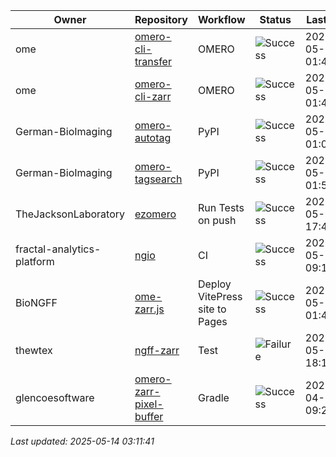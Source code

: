 | Owner | Repository | Workflow | Status | Last Run | URL |
| ----- | ---------- | -------- | ------ | -------- | --- |
| ome | [omero-cli-transfer](https://github.com/ome/omero-cli-transfer) | OMERO | ![Success](https://img.shields.io/badge/Success-brightgreen) | 2025-05-14 01:40:45 | [15010358093](https://github.com/ome/omero-cli-transfer/actions/runs/15010358093) |
| ome | [omero-cli-zarr](https://github.com/ome/omero-cli-zarr) | OMERO | ![Success](https://img.shields.io/badge/Success-brightgreen) | 2025-05-11 01:42:04 | [14951081309](https://github.com/ome/omero-cli-zarr/actions/runs/14951081309) |
| German-BioImaging | [omero-autotag](https://github.com/German-BioImaging/omero-autotag) | PyPI | ![Success](https://img.shields.io/badge/Success-brightgreen) | 2025-05-14 01:02:08 | [15009884434](https://github.com/German-BioImaging/omero-autotag/actions/runs/15009884434) |
| German-BioImaging | [omero-tagsearch](https://github.com/German-BioImaging/omero-tagsearch) | PyPI | ![Success](https://img.shields.io/badge/Success-brightgreen) | 2025-05-14 01:52:25 | [15010496022](https://github.com/German-BioImaging/omero-tagsearch/actions/runs/15010496022) |
| TheJacksonLaboratory | [ezomero](https://github.com/TheJacksonLaboratory/ezomero) | Run Tests on push | ![Success](https://img.shields.io/badge/Success-brightgreen) | 2025-05-07 17:49:44 | [14889918626](https://github.com/TheJacksonLaboratory/ezomero/actions/runs/14889918626) |
| fractal-analytics-platform | [ngio](https://github.com/fractal-analytics-platform/ngio) | CI | ![Success](https://img.shields.io/badge/Success-brightgreen) | 2025-05-12 09:10:04 | [14968339737](https://github.com/fractal-analytics-platform/ngio/actions/runs/14968339737) |
| BioNGFF | [ome-zarr.js](https://github.com/BioNGFF/ome-zarr.js) | Deploy VitePress site to Pages | ![Success](https://img.shields.io/badge/Success-brightgreen) | 2025-05-14 01:41:01 | [15010361139](https://github.com/BioNGFF/ome-zarr.js/actions/runs/15010361139) |
| thewtex | [ngff-zarr](https://github.com/thewtex/ngff-zarr) | Test | ![Failure](https://img.shields.io/badge/Failure-red) | 2025-05-06 18:14:25 | [14866763732](https://github.com/thewtex/ngff-zarr/actions/runs/14866763732) |
| glencoesoftware | [omero-zarr-pixel-buffer](https://github.com/glencoesoftware/omero-zarr-pixel-buffer) | Gradle | ![Success](https://img.shields.io/badge/Success-brightgreen) | 2025-04-24 09:28:40 | [14638230741](https://github.com/glencoesoftware/omero-zarr-pixel-buffer/actions/runs/14638230741) |


*Last updated: 2025-05-14 03:11:41*